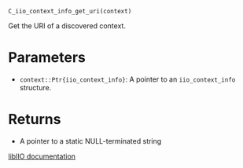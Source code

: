 ```
C_iio_context_info_get_uri(context)
```

Get the URI of a discovered context.

# Parameters

  * `context::Ptr{iio_context_info}`: A pointer to an `iio_context_info` structure.

# Returns

  * A pointer to a static NULL-terminated string

[libIIO documentation](https://analogdevicesinc.github.io/libiio/master/libiio/group__Scan.html#ga6a142a62112a0f84370d22facb2f2a37)
